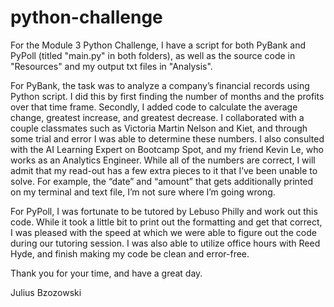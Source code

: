 # python-challenge

For the Module 3 Python Challenge, I have a script for both PyBank and PyPoll (titled "main.py" in both folders), as well as the source code in "Resources" and my output txt files in "Analysis". 

For PyBank, the task was to analyze a company’s financial records using Python script. I did this by first finding the number of months and the profits over that time frame. Secondly, I added code to calculate the average change, greatest increase, and greatest decrease. I collaborated with a couple classmates such as Victoria Martin Nelson and Kiet, and through some trial and error I was able to determine these numbers. I also consulted with the AI Learning Expert on Bootcamp Spot, and my friend Kevin Le, who works as an Analytics Engineer. While all of the numbers are correct, I will admit that my read-out has a few extra pieces to it that I’ve been unable to solve. For example, the “date” and “amount” that gets additionally printed on my terminal and text file, I’m not sure where I’m going wrong. 

For PyPoll, I was fortunate to be tutored by Lebuso Philly and work out this code. While it took a little bit to print out the formatting and get that correct, I was pleased with the speed at which we were able to figure out the code during our tutoring session. I was also able to utilize office hours with Reed Hyde, and finish making my code be clean and error-free. 

Thank you for your time, and have a great day.

Julius Bzozowski 
